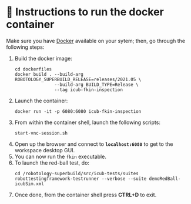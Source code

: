 🐳 Instructions to run the docker container
============================================

Make sure you have [Docker](https://docs.docker.com/get-docker) available on your sytem; then, go through the following steps:

1. Build the docker image:
   ```console
   cd dockerfiles
   docker build . --build-arg ROBOTOLOGY_SUPERBUILD_RELEASE=releases/2021.05 \
                  --build-arg BUILD_TYPE=Release \
                  --tag icub-fkin-inspection
   ```
2. Launch the container:
    ```console
    docker run -it -p 6080:6080 icub-fkin-inspection
    ```
3. From within the container shell, launch the following scripts:
    ```console
    start-vnc-session.sh
    ```
4. Open up the browser and connect to **`localhost:6080`** to get to the workspace desktop GUI.
5. You can now run the `fkin` executable.
6. To launch the red-ball test, do:
   ```console
   cd /robotology-superbuild/src/icub-tests/suites
   robottestingframework-testrunner --verbose --suite demoRedBall-icubSim.xml
   ```
7.  Once done, from the container shell press **CTRL+D** to exit.
